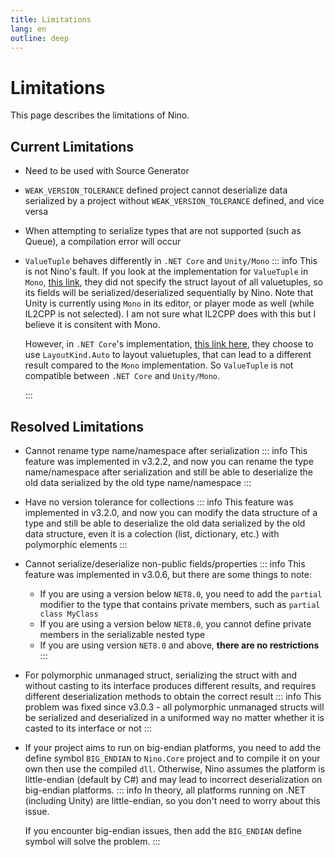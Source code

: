 ```yaml
---
title: Limitations
lang: en
outline: deep
---
```

# Limitations
This page describes the limitations of Nino.

## Current Limitations
- Need to be used with Source Generator
- `WEAK_VERSION_TOLERANCE` defined project cannot deserialize data serialized by a project without `WEAK_VERSION_TOLERANCE` defined, and vice versa
- When attempting to serialize types that are not supported (such as Queue), a compilation error will occur
- `ValueTuple` behaves differently in `.NET Core` and `Unity/Mono`
  ::: info
  This is not Nino's fault. If you look at the implementation for `ValueTuple` in `Mono`, [this link](https://github.com/mono/mono/blob/0f53e9e151d92944cacab3e24ac359410c606df6/mcs/class/corlib/Mono/RuntimeStructs.cs#L83), they did not specify the struct layout of all valuetuples, so its fields will be serialized/deserialized sequentially by Nino. Note that Unity is currently using `Mono` in its editor, or player mode as well (while IL2CPP is not selected). I am not sure what IL2CPP does with this but I believe it is consitent with Mono.

  However, in `.NET Core`'s implementation, [this link here](https://github.com/dotnet/runtime/blob/37e4d45236e68946db9d264593aa31a9c00534bc/src/libraries/System.Private.CoreLib/src/System/ValueTuple.cs#L425), they choose to use `LayoutKind.Auto` to layout valuetuples, that can lead to a different result compared to the `Mono` implementation. So `ValueTuple` is not compatible between `.NET Core` and `Unity/Mono`.

  :::

## Resolved Limitations
- Cannot rename type name/namespace after serialization
    ::: info
    This feature was implemented in v3.2.2, and now you can rename the type name/namespace after serialization and still be able to deserialize the old data serialized by the old type name/namespace
    :::
- Have no version tolerance for collections
    ::: info
    This feature was implemented in v3.2.0, and now you can modify the data structure of a type and still be able to deserialize the old data serialized by the old data structure, even it is a colection (list, dictionary, etc.) with polymorphic elements
    :::
- Cannot serialize/deserialize non-public fields/properties
    ::: info
    This feature was implemented in v3.0.6, but there are some things to note:
    - If you are using a version below `NET8.0`, you need to add the `partial` modifier to the type that contains private members, such as `partial class MyClass`
    - If you are using a version below `NET8.0`, you cannot define private members in the serializable nested type
    - If you are using version `NET8.0` and above, **there are no restrictions**
    :::
- For polymorphic unmanaged struct, serializing the struct with and without casting to its interface produces different results, and requires different deserialization methods to obtain the correct result
    ::: info
    This problem was fixed since v3.0.3 - all polymorphic unmanaged structs will be serialized and deserialized in a uniformed way no matter whether it is casted to its interface or not
    :::
- If your project aims to run on big-endian platforms, you need to add the define symbol `BIG_ENDIAN` to `Nino.Core` project and to compile it on your own then use the compiled `dll`. Otherwise, Nino assumes the platform is little-endian (default by C#) and may lead to incorrect deserialization on big-endian platforms.
    ::: info
    In theory, all platforms running on .NET (including Unity) are little-endian, so you don't need to worry about this issue.

    If you encounter big-endian issues, then add the `BIG_ENDIAN` define symbol will solve the problem.
    :::